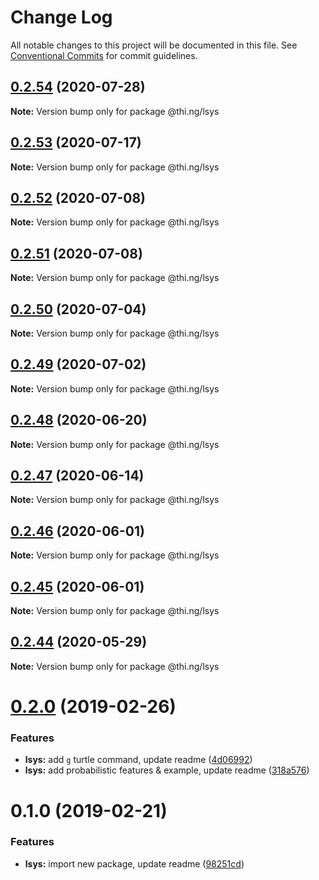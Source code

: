 # Change Log

All notable changes to this project will be documented in this file.
See [Conventional Commits](https://conventionalcommits.org) for commit guidelines.

## [0.2.54](https://github.com/thi-ng/umbrella/compare/@thi.ng/lsys@0.2.53...@thi.ng/lsys@0.2.54) (2020-07-28)

**Note:** Version bump only for package @thi.ng/lsys





## [0.2.53](https://github.com/thi-ng/umbrella/compare/@thi.ng/lsys@0.2.52...@thi.ng/lsys@0.2.53) (2020-07-17)

**Note:** Version bump only for package @thi.ng/lsys





## [0.2.52](https://github.com/thi-ng/umbrella/compare/@thi.ng/lsys@0.2.51...@thi.ng/lsys@0.2.52) (2020-07-08)

**Note:** Version bump only for package @thi.ng/lsys





## [0.2.51](https://github.com/thi-ng/umbrella/compare/@thi.ng/lsys@0.2.50...@thi.ng/lsys@0.2.51) (2020-07-08)

**Note:** Version bump only for package @thi.ng/lsys





## [0.2.50](https://github.com/thi-ng/umbrella/compare/@thi.ng/lsys@0.2.49...@thi.ng/lsys@0.2.50) (2020-07-04)

**Note:** Version bump only for package @thi.ng/lsys





## [0.2.49](https://github.com/thi-ng/umbrella/compare/@thi.ng/lsys@0.2.48...@thi.ng/lsys@0.2.49) (2020-07-02)

**Note:** Version bump only for package @thi.ng/lsys





## [0.2.48](https://github.com/thi-ng/umbrella/compare/@thi.ng/lsys@0.2.47...@thi.ng/lsys@0.2.48) (2020-06-20)

**Note:** Version bump only for package @thi.ng/lsys





## [0.2.47](https://github.com/thi-ng/umbrella/compare/@thi.ng/lsys@0.2.46...@thi.ng/lsys@0.2.47) (2020-06-14)

**Note:** Version bump only for package @thi.ng/lsys





## [0.2.46](https://github.com/thi-ng/umbrella/compare/@thi.ng/lsys@0.2.45...@thi.ng/lsys@0.2.46) (2020-06-01)

**Note:** Version bump only for package @thi.ng/lsys





## [0.2.45](https://github.com/thi-ng/umbrella/compare/@thi.ng/lsys@0.2.44...@thi.ng/lsys@0.2.45) (2020-06-01)

**Note:** Version bump only for package @thi.ng/lsys





## [0.2.44](https://github.com/thi-ng/umbrella/compare/@thi.ng/lsys@0.2.43...@thi.ng/lsys@0.2.44) (2020-05-29)

**Note:** Version bump only for package @thi.ng/lsys





# [0.2.0](https://github.com/thi-ng/umbrella/compare/@thi.ng/lsys@0.1.0...@thi.ng/lsys@0.2.0) (2019-02-26)

### Features

* **lsys:** add `g` turtle command, update readme ([4d06992](https://github.com/thi-ng/umbrella/commit/4d06992))
* **lsys:** add probabilistic features & example, update readme ([318a576](https://github.com/thi-ng/umbrella/commit/318a576))

# 0.1.0 (2019-02-21)

### Features

* **lsys:** import new package, update readme ([98251cd](https://github.com/thi-ng/umbrella/commit/98251cd))
